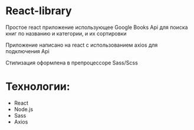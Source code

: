 # React-library
<p>Простое react приложение использующее Google Books Api для поиска книг по названию и категории, и их сортировки<p>
<p>Приложение написано на react с использованием axios для подключения Api</p>
<p>Стилизация оформлена в препроцессоре Sass/Scss</p>
<h1>Технологии:</h1>
<ul>
  <li>React</li>
  <li>Node.js</li>
  <li>Sass</li>
  <li>Axios</li>
</ul>
